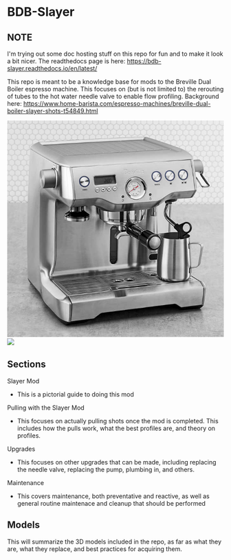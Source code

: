 # BDB-Slayer

## NOTE

I'm trying out some doc hosting stuff on this repo for fun and to make it look a bit nicer. The readthedocs page is here: https://bdb-slayer.readthedocs.io/en/latest/

This repo is meant to be a knowledge base for mods to the Breville Dual Boiler espresso machine. This focuses on (but is not limited to) the rerouting of tubes to the hot water needle valve to enable flow profiling. Background here: https://www.home-barista.com/espresso-machines/breville-dual-boiler-slayer-shots-t54849.html

![BDB Stock Photo](https://github.com/qporzk/BDB-Slayer/blob/master/docs/Pictures/BDB.jpg)
![](http://coffeegeek.com/images/53051/400x400/breville3q.jpg)

## Sections

Slayer Mod
  - This is a pictorial guide to doing this mod
  
Pulling with the Slayer Mod
  - This focuses on actually pulling shots once the mod is completed. This includes how the pulls work, what the best profiles are, and theory on profiles.
  
Upgrades
  - This focuses on other upgrades that can be made, including replacing the needle valve, replacing the pump, plumbing in, and others.
  
Maintenance
  - This covers maintenance, both preventative and reactive, as well as general routine maintenace and cleanup that should be performed

## Models

This will summarize the 3D models included in the repo, as far as what they are, what they replace, and best practices for acquiring them.
